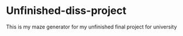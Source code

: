 # Unfinished-diss-project
This is my maze generator for my unfinished final project for university 
